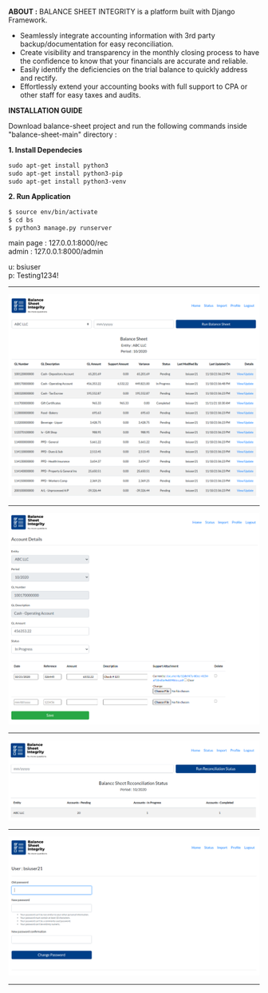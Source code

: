 **ABOUT :** BALANCE SHEET INTEGRITY is a platform built with Django Framework. <br>
  - Seamlessly integrate accounting information with 3rd party backup/documentation for easy reconciliation. <br>
  - Create visibility and transparency in the monthly closing process to have the confidence to know that your financials are accurate and reliable. <br>
  - Easily identify the deficiencies on the trial balance to quickly address and rectify. <br>
  - Effortlessly extend your accounting books with full support to CPA or other staff for easy taxes and audits. <br>

**INSTALLATION GUIDE<br>**

Download balance-sheet project and run the following commands inside "balance-sheet-main" directory :<br>

**1. Install Dependecies<br>**
```
sudo apt-get install python3
sudo apt-get install python3-pip
sudo apt-get install python3-venv
```
**2. Run Application<br>**
```
$ source env/bin/activate
$ cd bs
$ python3 manage.py runserver
```
main page : 127.0.0.1:8000/rec<br>
admin     : 127.0.0.1:8000/admin<br>
  
u: bsiuser<br>
p: Testing1234!<br>
<hr>
<img src="bs/media/documents/bsi1.png">
<hr>
<img src="bs/media/documents/bsi2.png">
<hr>
<img src="bs/media/documents/bsi3.png">
<hr>
<img src="bs/media/documents/bsi4.png">
<hr>
